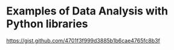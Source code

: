 # Examples of  Data Analysis with Python libraries 

https://gist.github.com/4701f3f999d3885b1b6cae4765fc8b3f

